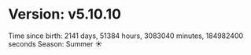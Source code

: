 # Version: v5.10.10
Time since birth: 2141 days, 51384 hours, 3083040 minutes, 184982400 seconds
Season: Summer ☀️
